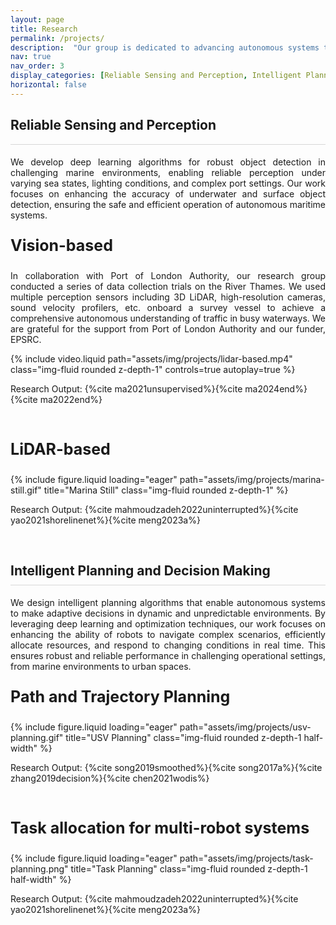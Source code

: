```yaml
---
layout: page
title: Research
permalink: /projects/
description:  "Our group is dedicated to advancing autonomous systems through cutting-edge research in three core areas: Reliable Sensing and Perception, Intelligent Planning and Decision Making, and Advanced Robust Control. Our mission is to develop resilient technologies that enhance system reliability by integrating sophisticated sensing, perception, and adaptive control frameworks. By leveraging the latest advances in machine learning, optimization, and control theory, we address real-world challenges, enabling autonomous platforms to navigate and operate effectively in complex, dynamic environments."
nav: true
nav_order: 3
display_categories: [Reliable Sensing and Perception, Intelligent Planning and Decision Making] #, Advanced Robust Control]
horizontal: false
---
```


<h2 class="category">Reliable Sensing and Perception</h2>
<div style="width: 100%; height: 0.5px; background-color: rgba(0, 0, 0, 0.15); margin-top: 0px; margin-bottom: 20px;"></div>

<p style="text-align: justify;">We develop deep learning algorithms for robust object detection in challenging marine environments, enabling reliable perception under varying sea states, lighting conditions, and complex port settings. Our work focuses on enhancing the accuracy of underwater and surface object detection, ensuring the safe and efficient operation of autonomous maritime systems.</p>

 <!-- -----------------------------------------------VISUAL DETECTION-->
<p style="font-size: 25px;"><b>Vision-based</b></p>

<p style="text-align: justify;">In collaboration with Port of London Authority, our research group conducted a series of data collection trials on the River Thames. We used multiple perception sensors including 3D LiDAR, high-resolution cameras, sound velocity profilers, etc. onboard a survey vessel to achieve a comprehensive autonomous understanding of traffic in busy waterways. We are grateful for the support from Port of London Authority and our funder, EPSRC.</p>

<!-- This is an example post with videos. It supports local video files. -->

<div class="row justify-content-sm-center">
    <div class="col-sm-8 mt-3 mt-md-0">
    {% include video.liquid path="assets/img/projects/lidar-based.mp4" class="img-fluid rounded z-depth-1" controls=true autoplay=true %}
    </div>
</div>

<!-- References -->
<p>Research Output: {%cite ma2021unsupervised%}{%cite ma2024end%}{%cite ma2022end%}</p>

<br>

 <!-- ----------------------------------------------- LIDAR -->
<p style="font-size: 25px;"><b>LiDAR-based</b></p>

<div class="row justify-content-sm-center">
    <div class="col-sm-8 mt-3 mt-md-0">
        {% include figure.liquid loading="eager" path="assets/img/projects/marina-still.gif" title="Marina Still" class="img-fluid rounded z-depth-1" %}
    </div>
</div>

<!-- References -->
<p>Research Output: {%cite mahmoudzadeh2022uninterrupted%}{%cite yao2021shorelinenet%}{%cite meng2023a%}</p>
<br>






<!-- =================================================================================================== -->








<h2 class="category">Intelligent Planning and Decision Making</h2>
<div style="width: 100%; height: 0.5px; background-color: rgba(0, 0, 0, 0.15); margin-top: -8px; margin-bottom: 20px;"></div>

<p style="text-align: justify;">We design intelligent planning algorithms that enable autonomous systems to make adaptive decisions in dynamic and unpredictable environments. By leveraging deep learning and optimization techniques, our work focuses on enhancing the ability of robots to navigate complex scenarios, efficiently allocate resources, and respond to changing conditions in real time. This ensures robust and reliable performance in challenging operational settings, from marine environments to urban spaces.</p>


<!-- -----------------------------------------------PATH PLANNING -->
<p style="font-size: 25px;"><b>Path and Trajectory Planning</b></p>
<div class="row justify-content-sm-center">
    <div class="col-sm-8 mt-3 mt-md-0">
        {% include figure.liquid loading="eager" path="assets/img/projects/usv-planning.gif" title="USV Planning" class="img-fluid rounded z-depth-1 half-width" %}
    </div>
</div>
<!-- References -->
<p>Research Output: {%cite song2019smoothed%}{%cite song2017a%}{%cite zhang2019decision%}{%cite chen2021wodis%}</p>


 <!-- ----------------------------------------------- TASK PLANNING -->
<br>
<p style="font-size: 25px;"><b>Task allocation for multi-robot systems</b></p>
<div class="row justify-content-sm-center">
    <div class="col-sm-8 mt-3 mt-md-0">
        {% include figure.liquid loading="eager" path="assets/img/projects/task-planning.png" title="Task Planning" class="img-fluid rounded z-depth-1 half-width" %}
    </div>
</div>   
<!-- References -->
<p>Research Output: {%cite mahmoudzadeh2022uninterrupted%}{%cite yao2021shorelinenet%}{%cite meng2023a%}</p>
 